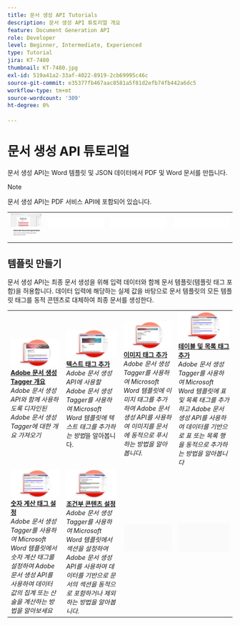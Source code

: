 ```yaml
---
title: 문서 생성 API Tutorials
description: 문서 생성 API 튜토리얼 개요
feature: Document Generation API
role: Developer
level: Beginner, Intermediate, Experienced
type: Tutorial
jira: KT-7480
thumbnail: KT-7480.jpg
exl-id: 519a41a2-33af-4022-8919-2cb69995c46c
source-git-commit: e35377fb467aac8581a5f81d2efb74fb442a6dc5
workflow-type: tm+mt
source-wordcount: '309'
ht-degree: 0%

---
```



# 문서 생성 API 튜토리얼

문서 생성 API는 Word 템플릿 및 JSON 데이터에서 PDF 및 Word 문서를 만듭니다.

>[!NOTE]
>
>문서 생성 API는 PDF 서비스 API에 포함되어 있습니다.

<table style="table-layout:fixed">
<tr>
 <td>
   <a href="automate-doc-gen.md">
      <img alt="문서 생성 자동화" src="assets/automate-doc-gen.png" />
   </a>
  </td>
  <td>
    <img alt="스페이서" src="../assets/WhiteBanner_Placeholder.png" />
    <div>
    <br>
  </td>
   <td>
    <img alt="스페이서" src="../assets/WhiteBanner_Placeholder.png" />
    <div>
    <br>
  </td>
  </td>
   <td>
    <img alt="스페이서" src="../assets/WhiteBanner_Placeholder.png" />
    <div>
    <br>
  </td>
</tr>
</table>

## 템플릿 만들기

문서 생성 API는 최종 문서 생성을 위해 입력 데이터와 함께 문서 템플릿(템플릿 태그 포함)을 허용합니다. 데이터 입력에 해당하는 실제 값을 바탕으로 문서 템플릿의 모든 템플릿 태그를 동적 콘텐츠로 대체하여 최종 문서를 생성한다.

<table style="table-layout:fixed">
<tr>
 <td>
   <a href="taggeroverview.md">
      <img alt="Adobe 문서 생성 Tagger 개요" src="assets/Taggeroverview_thumb.png" />
   </a>
    <div>
   <a href="taggeroverview.md"><strong>Adobe 문서 생성 Tagger 개요</strong></a>
    </div>
    <em>Adobe 문서 생성 API와 함께 사용하도록 디자인된 Adobe 문서 생성 Tagger에 대한 개요 가져오기</em>
    <br>
  </td>
  <td>
   <a href="taggeraddtexttags.md">
      <img alt="텍스트 태그 추가" src="assets/Taggertexttags_thumb.png" />
   </a>
    <div>
   <a href="taggeraddtexttags.md"><strong>텍스트 태그 추가</strong></a>
    </div>
    <em>Adobe 문서 생성 API에 사용할 Adobe 문서 생성 Tagger를 사용하여 Microsoft Word 템플릿에 텍스트 태그를 추가하는 방법</em>을 알아봅니다.
    <br>
  </td>
  <td>
   <a href="taggeraddimagetags.md">
      <img alt="이미지 태그 추가" src="assets/Taggerimagetags_thumb.png" />
   </a>
    <div>
   <a href="taggeraddimagetags.md"><strong>이미지 태그 추가</strong></a>
    </div>
    <em>Adobe 문서 생성 Tagger를 사용하여 Microsoft Word 템플릿에 이미지 태그를 추가하여 Adobe 문서 생성 API를 사용하여 이미지를 문서에 동적으로 푸시하는 방법을 알아봅니다.</em>
    <br>
  </td>
  <td>
   <a href="taggertables.md">
      <img alt="표 및 목록 태그 추가" src="assets/Taggertables_thumb.png" />
   </a>
    <div>
   <a href="taggertables.md"><strong>테이블 및 목록 태그 추가</strong></a>
    </div>
    <em>Adobe 문서 생성 Tagger를 사용하여 Microsoft Word 템플릿에 표 및 목록 태그를 추가하고 Adobe 문서 생성 API를 사용하여 데이터를 기반으로 표 또는 목록 행을 동적으로 추가하는 방법을 알아봅니다</em>
    <br>
  </td>
</tr>
<tr>
  <td>
   <a href="taggercalculations.md">
      <img alt="숫자 계산 태그 설정" src="assets/Taggercalculations_thumb.png" />
   </a>
    <div>
   <a href="taggercalculations.md"><strong>숫자 계산 태그 설정</strong></a>
    </div>
    <em>Adobe 문서 생성 Tagger를 사용하여 Microsoft Word 템플릿에서 숫자 계산 태그를 설정하여 Adobe 문서 생성 API를 사용하여 데이터 값의 집계 또는 산술을 계산하는 방법을 알아보세요</em>
    <br>
  </td>
  <td>
   <a href="taggerconditional.md">
      <img alt="조건부 콘텐츠 설정" src="assets/Taggerconditional_thumb.png" />
   </a>
    <div>
   <a href="taggerconditional.md"><strong>조건부 콘텐츠 설정</strong></a>
    </div>
    <em>Adobe 문서 생성 Tagger를 사용하여 Microsoft Word 템플릿에서 섹션을 설정하여 Adobe 문서 생성 API를 사용하여 데이터를 기반으로 문서의 섹션을 동적으로 포함하거나 제외하는 방법을 알아봅니다.</em>
    <br>
  </td>
  <td>
    <img alt="스페이서" src="../assets/GrayBanner_Placeholder.png" />
    <div>
    <br>
  </td>
   <td>
    <img alt="스페이서" src="../assets/GrayBanner_Placeholder.png" />
    <div>
    <br>
  </td>
</tr>
</table>
